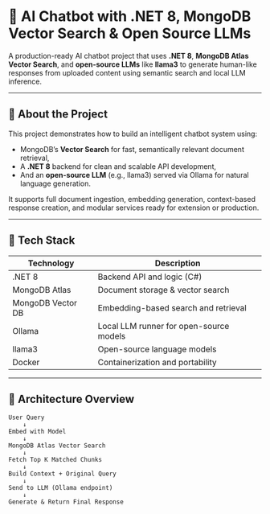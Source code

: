 # 🤖 AI Chatbot with .NET 8, MongoDB Vector Search & Open Source LLMs

A production-ready AI chatbot project that uses **.NET 8**, **MongoDB Atlas Vector Search**, and **open-source LLMs** like **llama3** to generate human-like responses from uploaded content using semantic search and local LLM inference.

---

## 📖 About the Project

This project demonstrates how to build an intelligent chatbot system using:

- MongoDB’s **Vector Search** for fast, semantically relevant document retrieval,
- A **.NET 8** backend for clean and scalable API development,
- And an **open-source LLM** (e.g., llama3) served via Ollama for natural language generation.

It supports full document ingestion, embedding generation, context-based response creation, and modular services ready for extension or production.

---

## 🧰 Tech Stack

| Technology         | Description                                  |
|-------------------|----------------------------------------------|
| .NET 8            | Backend API and logic (C#)                   |
| MongoDB Atlas     | Document storage & vector search             |
| MongoDB Vector DB | Embedding-based search and retrieval         |
| Ollama            | Local LLM runner for open-source models      |
| llama3   | Open-source language models                  |
| Docker            | Containerization and portability             |

---

## 🧱 Architecture Overview

```text
User Query
    ↓
Embed with Model
    ↓
MongoDB Atlas Vector Search
    ↓
Fetch Top K Matched Chunks
    ↓
Build Context + Original Query
    ↓
Send to LLM (Ollama endpoint)
    ↓
Generate & Return Final Response
```
